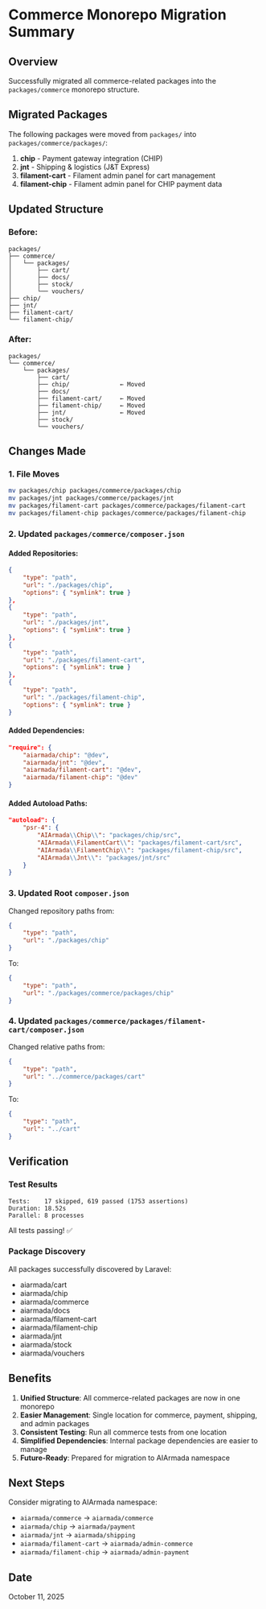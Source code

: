 # Commerce Monorepo Migration Summary

## Overview
Successfully migrated all commerce-related packages into the `packages/commerce` monorepo structure.

## Migrated Packages

The following packages were moved from `packages/` into `packages/commerce/packages/`:

1. **chip** - Payment gateway integration (CHIP)
2. **jnt** - Shipping & logistics (J&T Express)
3. **filament-cart** - Filament admin panel for cart management
4. **filament-chip** - Filament admin panel for CHIP payment data

## Updated Structure

### Before:
```
packages/
├── commerce/
│   └── packages/
│       ├── cart/
│       ├── docs/
│       ├── stock/
│       └── vouchers/
├── chip/
├── jnt/
├── filament-cart/
└── filament-chip/
```

### After:
```
packages/
└── commerce/
    └── packages/
        ├── cart/
        ├── chip/              ← Moved
        ├── docs/
        ├── filament-cart/     ← Moved
        ├── filament-chip/     ← Moved
        ├── jnt/               ← Moved
        ├── stock/
        └── vouchers/
```

## Changes Made

### 1. File Moves
```bash
mv packages/chip packages/commerce/packages/chip
mv packages/jnt packages/commerce/packages/jnt
mv packages/filament-cart packages/commerce/packages/filament-cart
mv packages/filament-chip packages/commerce/packages/filament-chip
```

### 2. Updated `packages/commerce/composer.json`

#### Added Repositories:
```json
{
    "type": "path",
    "url": "./packages/chip",
    "options": { "symlink": true }
},
{
    "type": "path",
    "url": "./packages/jnt",
    "options": { "symlink": true }
},
{
    "type": "path",
    "url": "./packages/filament-cart",
    "options": { "symlink": true }
},
{
    "type": "path",
    "url": "./packages/filament-chip",
    "options": { "symlink": true }
}
```

#### Added Dependencies:
```json
"require": {
    "aiarmada/chip": "@dev",
    "aiarmada/jnt": "@dev",
    "aiarmada/filament-cart": "@dev",
    "aiarmada/filament-chip": "@dev"
}
```

#### Added Autoload Paths:
```json
"autoload": {
    "psr-4": {
        "AIArmada\\Chip\\": "packages/chip/src",
        "AIArmada\\FilamentCart\\": "packages/filament-cart/src",
        "AIArmada\\FilamentChip\\": "packages/filament-chip/src",
        "AIArmada\\Jnt\\": "packages/jnt/src"
    }
}
```

### 3. Updated Root `composer.json`

Changed repository paths from:
```json
{
    "type": "path",
    "url": "./packages/chip"
}
```

To:
```json
{
    "type": "path",
    "url": "./packages/commerce/packages/chip"
}
```

### 4. Updated `packages/commerce/packages/filament-cart/composer.json`

Changed relative paths from:
```json
{
    "type": "path",
    "url": "../commerce/packages/cart"
}
```

To:
```json
{
    "type": "path",
    "url": "../cart"
}
```

## Verification

### Test Results
```
Tests:    17 skipped, 619 passed (1753 assertions)
Duration: 18.52s
Parallel: 8 processes
```

All tests passing! ✅

### Package Discovery
All packages successfully discovered by Laravel:
- aiarmada/cart
- aiarmada/chip
- aiarmada/commerce
- aiarmada/docs
- aiarmada/filament-cart
- aiarmada/filament-chip
- aiarmada/jnt
- aiarmada/stock
- aiarmada/vouchers

## Benefits

1. **Unified Structure**: All commerce-related packages are now in one monorepo
2. **Easier Management**: Single location for commerce, payment, shipping, and admin packages
3. **Consistent Testing**: Run all commerce tests from one location
4. **Simplified Dependencies**: Internal package dependencies are easier to manage
5. **Future-Ready**: Prepared for migration to AIArmada namespace

## Next Steps

Consider migrating to AIArmada namespace:
- `aiarmada/commerce` → `aiarmada/commerce`
- `aiarmada/chip` → `aiarmada/payment`
- `aiarmada/jnt` → `aiarmada/shipping`
- `aiarmada/filament-cart` → `aiarmada/admin-commerce`
- `aiarmada/filament-chip` → `aiarmada/admin-payment`

## Date
October 11, 2025
